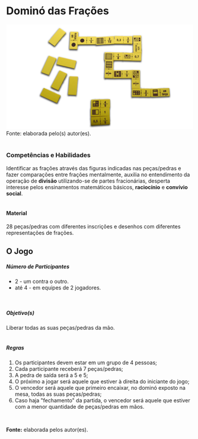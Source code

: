 # Dominó das Frações  

![Dominó das Frações](/imagens/jogos/domino-das-fracoes.jpg "Dominó das Frações")  
Fonte: elaborada pelo(s) autor(es).   
<br/>  

### <i class="fa fa-child"></i> Competências e Habilidades   
Identificar as frações através das figuras indicadas nas peças/pedras e fazer comparações entre frações mentalmente, auxilia no entendimento da operação de **divisão** utilizando-se de partes fracionárias, desperta interesse pelos ensinamentos matemáticos básicos, **raciocínio** e **convívio social**.  
<br/>  

#### <i class="fa fa-scissors"></i> Material   
28 peças/pedras com diferentes inscrições e desenhos com diferentes representações de frações.
<br/>  

## <div class="row text-center">O Jogo</div>  
##### <i class="fa fa-users"></i> Número de Participantes  
- 2 - um contra o outro.
- até 4 - em equipes de 2 jogadores.  
<br/>  

##### <i class="fa fa-trophy"></i> Objetivo(s)  
Liberar todas as suas peças/pedras da mão.  
<br/>  
##### <i class="fa fa-thumb-tack"></i> Regras    
1.  Os participantes devem estar em um grupo de 4 pessoas;  
2.  Cada participante receberá 7 peças/pedras;  
3.  A pedra de saída será a 5 e 5;  
4.  O próximo a jogar será aquele que estiver à direita do iniciante do jogo;  
5.  O vencedor será aquele que primeiro encaixar, no dominó exposto na mesa, todas as suas peças/pedras;  
6.  Caso haja "fechamento" da partida, o vencedor será aquele que estiver com a menor quantidade de peças/pedras em mãos.  
<br/>  

**Fonte:** elaborada pelos autor(es).  
<br/>  
<br/>  
